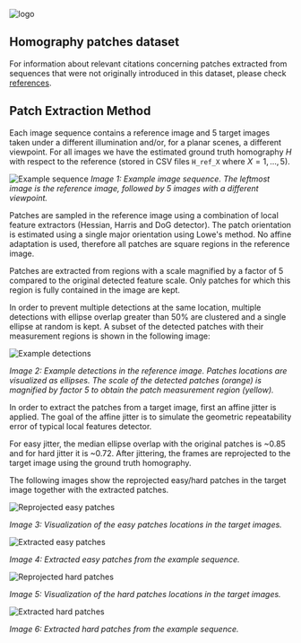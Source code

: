 ![logo](https://hpatches.github.io/assets/hpatches-logo.png "logo") 
## Homography patches dataset 

For information about relevant citations concerning patches extracted from sequences
that were not originally introduced in this dataset, please check [references](references.md).

## Patch Extraction Method

Each image sequence contains a reference image and 5 target images taken under a different illumination and/or, for a planar scenes, a different viewpoint. For all images we have the estimated ground truth homography $H$ with respect to the reference (stored in CSV files `H_ref_X` where $X=1,...,5$).

![Example sequence](../imgs/patch_extraction/images.png)
*Image 1: Example image sequence. The leftmost image is the reference image, followed by 5 images with a different viewpoint.*

Patches are sampled in the reference image using a combination of local feature extractors (Hessian, Harris and DoG detector). The patch orientation is estimated using a single major orientation using Lowe's method. No affine adaptation is used, therefore all patches are square regions in the reference image.

Patches are extracted from regions with a scale magnified by a factor of 5 compared to the original detected feature scale. Only patches for which this region is fully contained in the image are kept.

In order to prevent multiple detections at the same location, multiple detections with ellipse overlap greater than 50% are clustered and a single ellipse at random is kept. A subset of the detected patches with their measurement regions is shown in the following image:

![Example detections](../imgs/patch_extraction/detections.png)

*Image 2: Example detections in the reference image. Patches locations are visualized as ellipses. The scale of the detected patches (orange) is magnified by factor 5 to obtain the patch measurement region (yellow).*

In order to extract the patches from a target image, first an affine jitter is applied. The goal of the affine jitter is to simulate the geometric repeatability error of typical local features detector.

For easy jitter, the median ellipse overlap with the original patches is ~0.85 and for hard jitter it is ~0.72. After jittering, the frames are reprojected to the target image using the ground truth homography.

The following images show the reprojected easy/hard patches in the target image together with the extracted patches.

![Reprojected easy patches](../imgs/patch_extraction/images_easy.png)

*Image 3: Visualization of the easy patches locations in the target images.*

![Extracted easy patches](../imgs/patch_extraction/patches_easy.png)

*Image 4: Extracted easy patches from the example sequence.*

![Reprojected hard patches](../imgs/patch_extraction/images_hard.png)

*Image 5: Visualization of the hard patches locations in the target images.*

![Extracted hard patches](../imgs/patch_extraction/patches_hard.png)

*Image 6: Extracted hard patches from the example sequence.*
